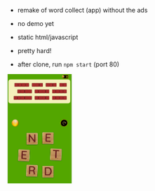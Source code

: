 * remake of word collect (app) without the ads
* no demo yet
* static html/javascript
* pretty hard!

* after clone, run ```npm start``` (port 80) 

<img src="screenshot.png" height="250"></img>